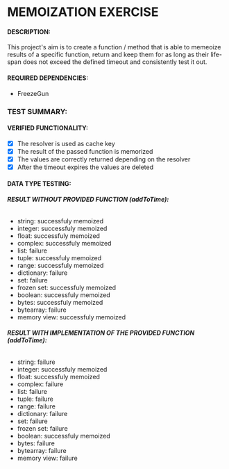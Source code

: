 # **MEMOIZATION EXERCISE**

#### **DESCRIPTION:**
This project's aim is to create a function / method that is able to memeoize results of a specific function, return and keep them for as long as their life-span does not exceed the defined timeout and consistently test it out.

#### **REQUIRED DEPENDENCIES:**
- FreezeGun


### **TEST SUMMARY:**

#### **VERIFIED FUNCTIONALITY:**
- [x] The resolver is used as cache key
- [x] The result of the passed function is memorized
- [x] The values are correctly returned depending on the resolver
- [x] After the timeout expires the values are deleted

#### **DATA TYPE TESTING:**
###### **RESULT WITHOUT PROVIDED FUNCTION (addToTime):**
- string: successfuly memoized
- integer: successfuly memoized
- float: successfuly memoized
- complex: successfuly memoized
- list: failure
- tuple: successfuly memoized
- range: successfuly memoized
- dictionary: failure
- set: failure
- frozen set: successfuly memoized
- boolean: successfuly memoized
- bytes: successfuly memoized
- bytearray: failure
- memory view: successfuly memoized

###### **RESULT WITH IMPLEMENTATION OF THE PROVIDED FUNCTION (addToTime):**
- string: failure
- integer: successfuly memoized
- float: successfuly memoized
- complex: failure
- list: failure
- tuple: failure
- range: failure
- dictionary: failure
- set: failure
- frozen set: failure
- boolean: successfuly memoized
- bytes: failure
- bytearray: failure
- memory view: failure
